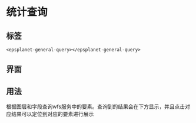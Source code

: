 #  统计查询

<div data-sunwayTheme='light'>
  <EpsplanetEarth :showDefaultBasemap="true" @onReady="ready" style="height:80vh">
  <EpsplanetButton container="#earthContainer" icon="icon-tool_kjcx" type="panel" :position="position" :panel="panel" title='属性拾取'>
      <EpsplanetStatistics/>
    </EpsplanetButton>
  </EpsplanetEarth>
</div>

<script setup lang='ts'>
import {ref} from 'vue';
const position = ref({
  left: 10,
  top: 10
});
const panel = ref({
  position: {
    left: 10,
    top: 10
  }
});

const ready = (earth:any)=>{
  earth.sceneTree.root.children.push(
    {
    ref: 'tileset',
    czmObject: {
      xbsjType: 'Imagery',
      name: '贺兰山东麓',
      rectangle: [
        1.8549608612104038, 0.6759967905155257, 1.8554696069610521,
        0.6763643920091744
      ],
      xbsjImageryProvider: {
        ArcGisMapServerImageryProvider: {
          url: 'http://120.48.115.17:6080/arcgis/rest/services/Map/MapServer'
        },
        type: 'ArcGisMapServerImageryProvider'
      }
    }
  },
  {
    czmObject: {
      "xbsjType": "Tileset",
      "xbsjGuid": "d3266895-4795-41a1-92f3-46be5edc6532",
      "name": "大雁塔",
      "url": "/EPSGIS-DEV-PORTAL/dayanta/tileset.json",
    //   "xbsjPosition": [
    //     1.9017002809975097,
    //     0.5972446887154512,
    //     3.0624089850964736e-9
    //   ],
    }
  }
  )
  earth.sceneTree.$refs.tileset.czmObject.flyTo()
}
</script>

## 标签

```vue
<epsplanet-general-query></epsplanet-general-query>
```

## 界面

<!-- ![通用查询](../../assets/generalQuery.png) -->

## 用法

根据图层和字段查询wfs服务中的要素。查询到的结果会在下方显示，并且点击对应结果可以定位到对应的要素进行展示
